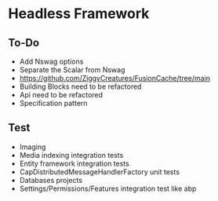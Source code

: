 ﻿# Headless Framework

## To-Do

- Add Nswag options
- Separate the Scalar from Nswag
- https://github.com/ZiggyCreatures/FusionCache/tree/main
- Building Blocks need to be refactored
- Api need to be refactored
- Specification pattern

## Test

- Imaging
- Media indexing integration tests
- Entity framework integration tests
- CapDistributedMessageHandlerFactory unit tests
- Databases projects
- Settings/Permissions/Features integration test like abp
